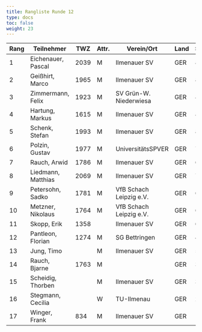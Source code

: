 ```yaml
---
title: Rangliste Runde 12
type: docs
toc: false
weight: 23
---
```



| Rang | Teilnehmer           | TWZ  | Attr. | Verein/Ort                | Land | S | R | V | Punkte | Buchh | SoBerg |
|------|-----------------------|------|-------|---------------------------|------|---|---|---|--------|-------|--------|
| 1    | Eichenauer, Pascal    | 2039 | M     | Ilmenauer SV              | GER  | 8 | 2 | 2 | 9.0    | 86.0  | 63.50  |
| 2    | Geißhirt, Marco       | 1965 | M     | Ilmenauer SV              | GER  | 8 | 2 | 2 | 9.0    | 85.0  | 63.75  |
| 3    | Zimmermann, Felix     | 1923 | M     | SV Grün-W. Niederwiesa    | GER  | 8 | 2 | 2 | 9.0    | 80.5  | 55.75  |
| 4    | Hartung, Markus       | 1615 | M     | Ilmenauer SV              | GER  | 8 | 1 | 3 | 8.5    | 88.0  | 57.00  |
| 5    | Schenk, Stefan        | 1993 | M     | Ilmenauer SV              | GER  | 8 | 1 | 3 | 8.5    | 81.0  | 51.00  |
| 6    | Polzin, Gustav        | 1977 | M     | UniversitätsSPVER         | GER  | 7 | 1 | 4 | 7.5    | 79.5  | 42.75  |
| 7    | Rauch, Arwid          | 1786 | M     | Ilmenauer SV              | GER  | 6 | 2 | 4 | 7.0    | 83.5  | 43.25  |
| 8    | Liedmann, Matthias    | 2069 | M     | Ilmenauer SV              | GER  | 7 | 0 | 5 | 7.0    | 82.0  | 39.00  |
| 9    | Petersohn, Sadko      | 1781 | M     | VfB Schach Leipzig e.V.   | GER  | 6 | 1 | 5 | 6.5    | 76.5  | 32.25  |
| 10   | Metzner, Nikolaus     | 1764 | M     | VfB Schach Leipzig e.V.   | GER  | 6 | 1 | 5 | 6.5    | 70.0  | 27.00  |
| 11   | Skopp, Erik           | 1358 |       | Ilmenauer SV              | GER  | 6 | 0 | 6 | 6.0    | 75.0  | 26.50  |
| 12   | Pantleon, Florian     | 1274 | M     | SG Bettringen             | GER  | 4 | 4 | 4 | 6.0    | 70.5  | 28.50  |
| 13   | Jung, Timo            |      | M     | Ilmenauer SV              | GER  | 5 | 2 | 5 | 6.0    | 70.0  | 24.00  |
| 14   | Rauch, Bjarne         | 1763 | M     |                           | GER  | 3 | 3 | 6 | 4.5    | 68.0  | 16.00  |
| 15   | Scheidig, Thorben     |      | M     | Ilmenauer SV              | GER  | 3 | 2 | 7 | 4.0    | 69.0  | 12.25  |
| 16   | Stegmann, Cecilia     |      | W     | TU-Ilmenau                | GER  | 2 | 0 | 10| 2.0    | 65.5  | 3.00   |
| 17   | Winger, Frank         | 834  | M     | Ilmenauer SV              | GER  | 1 | 0 | 11| 1.0    | 66.0  | 1.00   |
